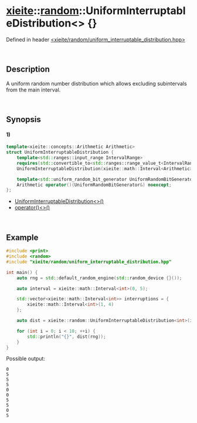 # [xieite](../../xieite.md)\:\:[random](../../random.md)\:\:UniformInterruptableDistribution\<\> \{\}
Defined in header [<xieite/random/uniform_interruptable_distribution.hpp>](../../../include/xieite/random/uniform_interruptable_distribution.hpp)

&nbsp;

## Description
A uniform random number distribution which allows excluding subintervals from the main interval.

&nbsp;

## Synopsis
#### 1)
```cpp
template<xieite::concepts::Arithmetic Arithmetic>
struct UniformInterruptableDistribution {
    template<std::ranges::input_range IntervalRange>
    requires(std::convertible_to<std::ranges::range_value_t<IntervalRange>, xieite::math::Interval<Arithmetic>>)
    UniformInterruptableDistribution(xieite::math::Interval<Arithmetic>, IntervalRange&&) noexcept;

    template<std::uniform_random_bit_generator UniformRandomBitGenerator>
    Arithmetic operator()(UniformRandomBitGenerator&) noexcept;
};
```
- [UniformInterruptableDistribution\<\>\(\)](./structures/uniform_interruptable_distribution/1/operators/constructor.md)
- [operator\(\)\<\>\(\)](./structures/uniform_interruptable_distribution/1/operators/call.md)

&nbsp;

## Example
```cpp
#include <print>
#include <random>
#include "xieite/random/uniform_interruptable_distribution.hpp"

int main() {
    auto rng = std::default_random_engine(std::random_device {}());

    auto interval = xieite::math::Interval<int>(0, 5);

    std::vector<xieite::math::Interval<int>> interruptions = {
        xieite::math::Interval<int>(1, 4)
    };

    auto dist = xieite::random::UniformInterruptableDistribution<int>(interval, interruptions);

    for (int i = 0; i < 10; ++i) {
        std::println("{}", dist(rng));
    }
}
```
Possible output:
```
0
5
5
5
0
0
5
5
0
5
```
